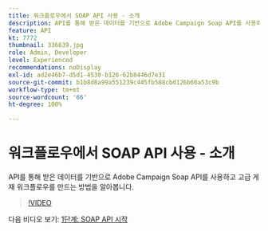 ```yaml
---
title: 워크플로우에서 SOAP API 사용 - 소개
description: API를 통해 받은 데이터를 기반으로 Adobe Campaign Soap API를 사용하고 고급 게재 워크플로우를 만드는 방법을 알아봅니다.
feature: API
kt: 7772
thumbnail: 336639.jpg
role: Admin, Developer
level: Experienced
recommendations: noDisplay
exl-id: ad2e46b7-d5d1-4530-b126-62b8446d7e31
source-git-commit: b1b8d8a99a551239c445fb588cbd126b66a53c9b
workflow-type: tm+mt
source-wordcount: '66'
ht-degree: 100%

---
```


# 워크플로우에서 SOAP API 사용 - 소개

API를 통해 받은 데이터를 기반으로 Adobe Campaign Soap API를 사용하고 고급 게재 워크플로우를 만드는 방법을 알아봅니다.

>[!VIDEO](https://video.tv.adobe.com/v/336639?quality=12&learn=on)

다음 비디오 보기: [1단계: SOAP API 시작](/help/tutorial-use-soap-apis/get-started-with-soap-apis.md)
